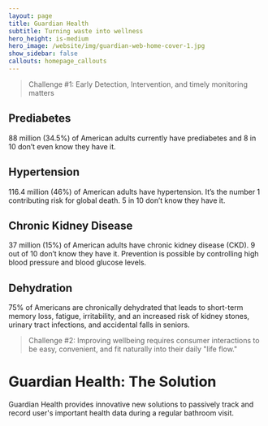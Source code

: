 ```yaml
---
layout: page
title: Guardian Health
subtitle: Turning waste into wellness
hero_height: is-medium
hero_image: /website/img/guardian-web-home-cover-1.jpg
show_sidebar: false
callouts: homepage_callouts
---
```


>Challenge #1: 
>Early Detection, Intervention, and timely monitoring matters
## Prediabetes
88 million (34.5%) of American adults currently have prediabetes and 8 in 10 don’t even know they have it.
## Hypertension
116.4 million (46%) of American adults have hypertension. It’s the number 1 contributing risk for global death. 5 in 10 don’t know they have it.
## Chronic Kidney Disease
37 million (15%) of American adults have chronic kidney disease (CKD). 9 out of 10 don’t know they have it. Prevention is possible by controlling high blood pressure and blood glucose levels.
## Dehydration
75% of Americans are chronically dehydrated that leads to short-term memory loss, fatigue, irritability, and an increased risk of kidney stones, urinary tract infections, and accidental falls in seniors.

>Challenge #2:
>Improving wellbeing requires consumer interactions to be easy, convenient, and fit naturally into their daily "life flow."



# Guardian Health: The Solution
Guardian Health provides innovative new solutions to passively track and record user's important health data during a regular bathroom visit.
